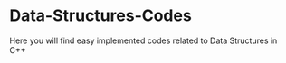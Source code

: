 # Data-Structures-Codes
Here you will find easy implemented codes related to Data Structures in C++ 
